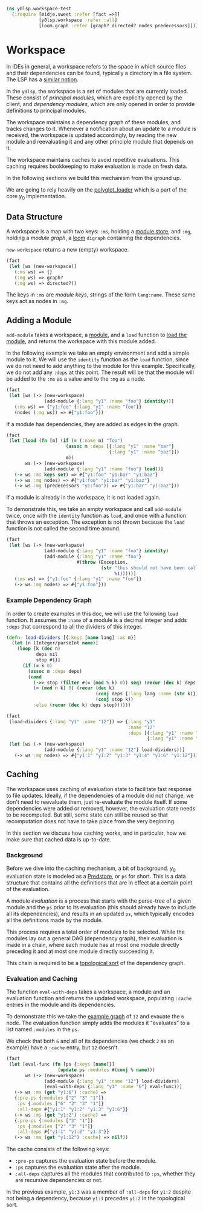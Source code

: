 ```clojure
(ns y0lsp.workspace-test
  (:require [midje.sweet :refer [fact =>]]
            [y0lsp.workspace :refer :all]
            [loom.graph :refer [graph? directed? nodes predecessors]]))

```
# Workspace

In IDEs in general, a workspace refers to the space in which source files and
their dependencies can be found, typically a directory in a file system. The
LSP has a [similar
notion](https://microsoft.github.io/language-server-protocol/specifications/lsp/3.17/specification/#workspaceFeatures).

In the `y0lsp`, the workspace is a set of modules that are currently loaded.
These consist of _principal modules_, which are explicitly opened by the
client, and _dependency modules_, which are only opened in order to provide
definitions to principal modules.

The workspace maintains a dependency graph of these modules, and tracks
changes to it. Whenever a notification about an update to a module is
received, the workspace is updated accordingly, by reading the new module and
reevaluating it and any other principle module that depends on it.

The workspace maintains caches to avoid repetitive evaluations. This caching
requires bookkeeping to make evaluation is made on fresh data.

In the following sections we build this mechanism from the ground up.

We are going to rely heavily on the
[polyglot_loader](../../doc/polyglot_loader.md) which is a part of the core
$y_0$ implementation.

## Data Structure

A workspace is a map with two keys: `:ms`, holding a [module
store](../../doc/polyglot_loader.md#module-store), and `:mg`, holding a
_module graph_, a [loom](https://cljdoc.org/d/aysylu/loom/1.0.2/doc/readme)
`digraph` containing the dependencies.

`new-workspace` returns a new (empty) workspace.
```clojure
(fact
 (let [ws (new-workspace)]
   (:ms ws) => {}
   (:mg ws) => graph?
   (:mg ws) => directed?))

```
The keys in `:ms` are _module keys_, strings of the form `lang:name`. These
same keys act as nodes in `:mg`.

## Adding a Module

`add-module` takes a workspace, a
[module](../../doc/polyglot_loader.md#module-and-language-representation),
and a `load` function to [load the
module](../../doc/polyglot_loader.md#loading-a-single-module), and returns
the workspace with this module added.

In the following example we take an empty environment and add a simple module
to it. We will use the `identity` function as the `load` function, since we
do not need to add anything to the module for this example. Specifically, we
do not add any `:deps` at this point. The result will be that the module will
be added to the `:ms` as a value and to the `:mg` as a node.
```clojure
(fact
 (let [ws (-> (new-workspace)
              (add-module {:lang "y1" :name "foo"} identity))]
   (:ms ws) => {"y1:foo" {:lang "y1" :name "foo"}}
   (nodes (:mg ws)) => #{"y1:foo"}))

```
If a module has dependencies, they are added as edges in the graph.
```clojure
(fact
 (let [load (fn [m] (if (= (:name m) "foo")
                      (assoc m :deps [{:lang "y1" :name "bar"}
                                      {:lang "y1" :name "baz"}])
                      m))
       ws (-> (new-workspace)
              (add-module {:lang "y1" :name "foo"} load))]
   (-> ws :ms keys set) => #{"y1:foo" "y1:bar" "y1:baz"}
   (-> ws :mg nodes) => #{"y1:foo" "y1:bar" "y1:baz"}
   (-> ws :mg (predecessors "y1:foo")) => #{"y1:bar" "y1:baz"}))

```
If a module is already in the workspace, it is not loaded again.

To demonstrate this, we take an empty workspace and call `add-module` twice,
once with the `identity` function as `load`, and once with a function that
throws an exception. The exception is not thrown because the `load` function
is not called the second time around.
```clojure
(fact
 (let [ws (-> (new-workspace)
              (add-module {:lang "y1" :name "foo"} identity)
              (add-module {:lang "y1" :name "foo"}
                          #(throw (Exception.
                                   (str "this should not have been called: "
                                        %1)))))]
   (:ms ws) => {"y1:foo" {:lang "y1" :name "foo"}}
   (-> ws :mg nodes) => #{"y1:foo"}))

```
### Example Dependency Graph

In order to create examples in this doc, we will use the following `load`
function. It assumes the `:name` of a module is a decimal integer and adds
`:deps` that correspond to all the dividers of this integer.
```clojure
(defn- load-dividers [{:keys [name lang] :as m}]
  (let [n (Integer/parseInt name)]
    (loop [k (dec n)
           deps nil
           stop #{}]
      (if (= k 0)
        (assoc m :deps deps)
        (cond
          (->> stop (filter #(= (mod % k) 0)) seq) (recur (dec k) deps stop)  
          (= (mod n k) 0) (recur (dec k) 
                                 (conj deps {:lang lang :name (str k)}) 
                                 (conj stop k)) 
          :else (recur (dec k) deps stop))))))

(fact
 (load-dividers {:lang "y1" :name "12"}) => {:lang "y1"
                                             :name "12"
                                             :deps [{:lang "y1" :name "4"}
                                                    {:lang "y1" :name "6"}]}
 (let [ws (-> (new-workspace)
              (add-module {:lang "y1" :name "12"} load-dividers))]
   (-> ws :mg nodes) => #{"y1:1" "y1:2" "y1:3" "y1:4" "y1:6" "y1:12"}))

```
## Caching

The workspace uses caching of evaluation state to facilitate fast response to
file updates. Ideally, if the dependencies of a module did not change, we
don't need to reevaluate them, just re-evaluate the module itself. If some
dependencies were added or removed, however, the evaluation state needs to be
recomputed. But still, some state can still be reused so that recomputation
does not have to take place from the very beginning.

In this section we discuss how caching works, and in particular, how we make
sure that cached data is up-to-date.

### Background

Before we dive into the caching mechanism, a bit of background. $y_0$
evaluation state is modeled as a [Predstore](../../doc/predstore.md), or `ps`
for short. This is a data structure that contains all the definitions that
are in effect at a certain point of the evaluation.

A module _evaluation_ is a process that starts with the parse-tree of a given
module and the `ps` prior to its evaluation (this should already have to
include all its dependencies), and results in an updated `ps`, which
typically encodes all the definitions made by the module.

This process requires a total order of modules to be selected. While the
modules lay out a general DAG (dependency graph), their evaluation is made in
a chain, where each module has at most one module directly preceding it and
at most one module directly succeeding it.

This chain is required to be a [topological
sort](https://en.wikipedia.org/wiki/Topological_sorting) of the dependency
graph.

### Evaluation and Caching

The function `eval-with-deps` takes a workspace, a module and an evaluation
function and returns the updated workspace, populating `:cache` entries in
the module and its dependencies.

To demonstrate this we take the [example graph](#example-dependency-graph)
of `12` and evauate the `6` node. The evaluation function simply adds the
modules it "evaluates" to a list named `:modules` in the `ps`.

We check that both `6` and all of its dependencies (we check `2` as an
example) have a `:cache` entry, but `12` doesn't.
```clojure
(fact
 (let [eval-func (fn [ps {:keys [name]}]
                   (update ps :modules #(conj % name)))
       ws (-> (new-workspace)
              (add-module {:lang "y1" :name "12"} load-dividers)
              (eval-with-deps {:lang "y1" :name "6"} eval-func))]
   (-> ws :ms (get "y1:6") :cache) =>
   {:pre-ps {:modules ["2" "3" "1"]}
    :ps {:modules ["6" "2" "3" "1"]}
    :all-deps #{"y1:1" "y1:2" "y1:3" "y1:6"}}
   (-> ws :ms (get "y1:2") :cache) =>
   {:pre-ps {:modules ["3" "1"]}
    :ps {:modules ["2" "3" "1"]}
    :all-deps #{"y1:1" "y1:2" "y1:3"}}
   (-> ws :ms (get "y1:12") :cache) => nil?))

```
The cache consists of the following keys:

* `:pre-ps` captures the evaluation state before the module.
* `:ps` captures the evaluation state after the module.
* `:all-deps` captures all the modules that contributed to `:ps`, whether
  they are recursive dependencies or not.

In the previous example, `y1:3` was a member of `:all-deps` for `y1:2`
despite not being a dependency, because `y1:3` precedes `y1:2` in the
topological sort.
